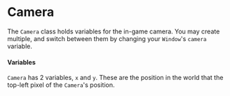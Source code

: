 # Camera

The `Camera` class holds variables for the in-game camera. You may create multiple, and switch between them by changing your `Window`'s `camera` variable.



#### Variables

`Camera` has 2 variables, `x` and `y`. These are the position in the world that the top-left pixel of the `Camera`'s position.
